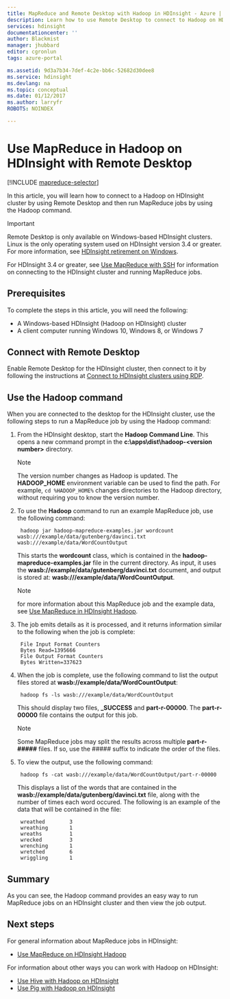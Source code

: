 ```yaml
---
title: MapReduce and Remote Desktop with Hadoop in HDInsight - Azure | Microsoft Docs
description: Learn how to use Remote Desktop to connect to Hadoop on HDInsight and run MapReduce jobs.
services: hdinsight
documentationcenter: ''
author: Blackmist
manager: jhubbard
editor: cgronlun
tags: azure-portal

ms.assetid: 9d3a7b34-7def-4c2e-bb6c-52682d30dee8
ms.service: hdinsight
ms.devlang: na
ms.topic: conceptual
ms.date: 01/12/2017
ms.author: larryfr
ROBOTS: NOINDEX

---
```

# Use MapReduce in Hadoop on HDInsight with Remote Desktop
[!INCLUDE [mapreduce-selector](../../../includes/hdinsight-selector-use-mapreduce.md)]

In this article, you will learn how to connect to a Hadoop on HDInsight cluster by using Remote Desktop and then run MapReduce jobs by using the Hadoop command.

> [!IMPORTANT]
> Remote Desktop is only available on Windows-based HDInsight clusters. Linux is the only operating system used on HDInsight version 3.4 or greater. For more information, see [HDInsight retirement on Windows](../hdinsight-component-versioning.md#hdinsight-windows-retirement).
>
> For HDInsight 3.4 or greater, see [Use MapReduce with SSH](apache-hadoop-use-mapreduce-ssh.md) for information on connecting to the HDInsight cluster and running MapReduce jobs.

## <a id="prereq"></a>Prerequisites
To complete the steps in this article, you will need the following:

* A Windows-based HDInsight (Hadoop on HDInsight) cluster
* A client computer running Windows 10, Windows 8, or Windows 7

## <a id="connect"></a>Connect with Remote Desktop
Enable Remote Desktop for the HDInsight cluster, then connect to it by following the instructions at [Connect to HDInsight clusters using RDP](../hdinsight-administer-use-management-portal.md#connect-to-clusters-using-rdp).

## <a id="hadoop"></a>Use the Hadoop command
When you are connected to the desktop for the HDInsight cluster, use the following steps to run a MapReduce job by using the Hadoop command:

1. From the HDInsight desktop, start the **Hadoop Command Line**. This opens a new command prompt in the **c:\apps\dist\hadoop-&lt;version number>** directory.

   > [!NOTE]
   > The version number changes as Hadoop is updated. The **HADOOP_HOME** environment variable can be used to find the path. For example, `cd %HADOOP_HOME%` changes directories to the Hadoop directory, without requiring you to know the version number.
   >
   >
2. To use the **Hadoop** command to run an example MapReduce job, use the following command:

        hadoop jar hadoop-mapreduce-examples.jar wordcount wasb:///example/data/gutenberg/davinci.txt wasb:///example/data/WordCountOutput

    This starts the **wordcount** class, which is contained in the **hadoop-mapreduce-examples.jar** file in the current directory. As input, it uses the **wasb://example/data/gutenberg/davinci.txt** document, and output is stored at: **wasb:///example/data/WordCountOutput**.

   > [!NOTE]
   > for more information about this MapReduce job and the example data, see <a href="hdinsight-use-mapreduce.md">Use MapReduce in HDInsight Hadoop</a>.
   >
   >
3. The job emits details as it is processed, and it returns information similar to the following when the job is complete:

        File Input Format Counters
        Bytes Read=1395666
        File Output Format Counters
        Bytes Written=337623
4. When the job is complete, use the following command to list the output files stored at **wasb://example/data/WordCountOutput**:

        hadoop fs -ls wasb:///example/data/WordCountOutput

    This should display two files, **_SUCCESS** and **part-r-00000**. The **part-r-00000** file contains the output for this job.

   > [!NOTE]
   > Some MapReduce jobs may split the results across multiple **part-r-#####** files. If so, use the ##### suffix to indicate the order of the files.
   >
   >
5. To view the output, use the following command:

        hadoop fs -cat wasb:///example/data/WordCountOutput/part-r-00000

    This displays a list of the words that are contained in the **wasb://example/data/gutenberg/davinci.txt** file, along with the number of times each word occured. The following is an example of the data that will be contained in the file:

        wreathed        3
        wreathing       1
        wreaths         1
        wrecked         3
        wrenching       1
        wretched        6
        wriggling       1

## <a id="summary"></a>Summary
As you can see, the Hadoop command provides an easy way to run MapReduce jobs on an HDInsight cluster and then view the job output.

## <a id="nextsteps"></a>Next steps
For general information about MapReduce jobs in HDInsight:

* [Use MapReduce on HDInsight Hadoop](hdinsight-use-mapreduce.md)

For information about other ways you can work with Hadoop on HDInsight:

* [Use Hive with Hadoop on HDInsight](hdinsight-use-hive.md)
* [Use Pig with Hadoop on HDInsight](hdinsight-use-pig.md)
